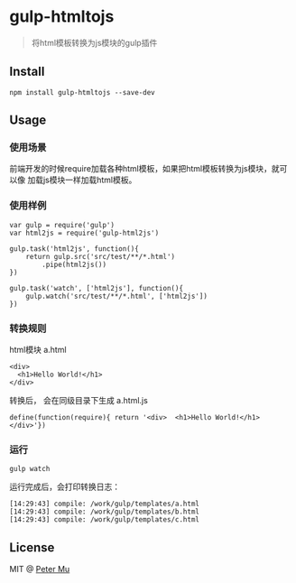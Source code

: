 # gulp-htmltojs

> 将html模板转换为js模块的gulp插件

## Install

```
npm install gulp-htmltojs --save-dev
```

## Usage

### 使用场景

前端开发的时候require加载各种html模板，如果把html模板转换为js模块，就可以像
加载js模块一样加载html模板。

### 使用样例

```
var gulp = require('gulp')
var html2js = require('gulp-html2js')
    
gulp.task('html2js', function(){
    return gulp.src('src/test/**/*.html')
        .pipe(html2js())
})

gulp.task('watch', ['html2js'], function(){
    gulp.watch('src/test/**/*.html', ['html2js'])
})
```
### 转换规则

html模块 a.html
```
<div>
  <h1>Hello World!</h1>
</div>
```
转换后， 会在同级目录下生成 a.html.js

```
define(function(require){ return '<div>  <h1>Hello World!</h1></div>'})
```

### 运行
```
gulp watch
```
运行完成后，会打印转换日志：
```
[14:29:43] compile: /work/gulp/templates/a.html
[14:29:43] compile: /work/gulp/templates/b.html
[14:29:43] compile: /work/gulp/templates/c.html
```


## License

MIT @ [Peter Mu](https://github.com/PeterMu)
